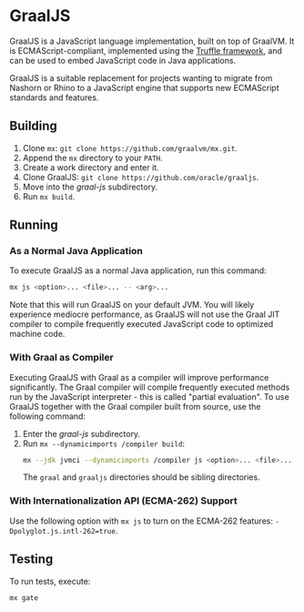 # GraalJS

GraalJS is a JavaScript language implementation, built on top of GraalVM.
It is ECMAScript-compliant, implemented using the [Truffle framework](https://www.graalvm.org/jdk23/graalvm-as-a-platform/language-implementation-framework/), and can be used to embed JavaScript code in Java applications.

GraalJS is a suitable replacement for projects wanting to migrate from Nashorn or Rhino to a JavaScript engine that supports new ECMAScript standards and features.

## Building

1. Clone `mx`: `git clone https://github.com/graalvm/mx.git`.
2. Append the `mx` directory to your `PATH`.
3. Create a work directory and enter it.
4. Clone GraalJS: `git clone https://github.com/oracle/graaljs`.
5. Move into the _graal-js_ subdirectory.
6. Run `mx build`.

## Running

### As a Normal Java Application

To execute GraalJS as a normal Java application, run this command:
```bash
mx js <option>... <file>... -- <arg>...
```

Note that this will run GraalJS on your default JVM.
You will likely experience mediocre performance, as GraalJS will not use the Graal JIT compiler to compile frequently executed JavaScript code to optimized machine code.

### With Graal as Compiler

Executing GraalJS with Graal as a compiler will improve performance significantly.
The Graal compiler will compile frequently executed methods run by the JavaScript interpreter - this is called "partial evaluation".
To use GraalJS together with the Graal compiler built from source, use the following command:

1. Enter the _graal-js_ subdirectory.
2. Run `mx --dynamicimports /compiler build`:
    ```bash
    mx --jdk jvmci --dynamicimports /compiler js <option>... <file>... -- <arg>...
    ```
    The `graal` and `graaljs` directories should be sibling directories.

### With Internationalization API (ECMA-262) Support

Use the following option with `mx js` to turn on the ECMA-262 features: `-Dpolyglot.js.intl-262=true`.

## Testing

To run tests, execute:
```bash
mx gate
```